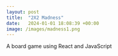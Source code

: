 ```yaml
---
layout: post
title:  "2X2 Madness"
date:   2024-01-01 18:08:39 +00:00
image: /images/madness1.png
---
```

A board game using React and JavaScript